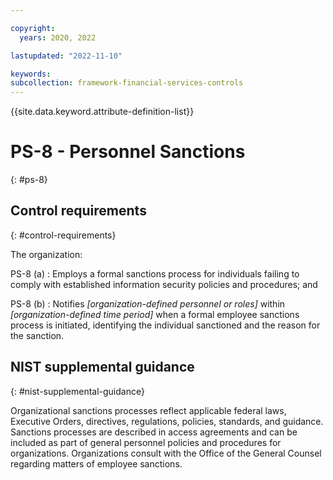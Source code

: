 ```yaml
---

copyright:
  years: 2020, 2022

lastupdated: "2022-11-10"

keywords: 
subcollection: framework-financial-services-controls
---
```


{{site.data.keyword.attribute-definition-list}}

               
# PS-8 - Personnel Sanctions
{: #ps-8}

## Control requirements
{: #control-requirements}

The organization:

PS-8 (a)
    : Employs a formal sanctions process for individuals failing to comply with established information security policies and procedures; and

PS-8 (b)
    : Notifies _[organization-defined personnel or roles]_ within _[organization-defined time period]_ when a formal employee sanctions process is initiated, identifying the individual sanctioned and the reason for the sanction.

## NIST supplemental guidance
{: #nist-supplemental-guidance}

Organizational sanctions processes reflect applicable federal laws, Executive Orders, directives, regulations, policies, standards, and guidance. Sanctions processes are described in access agreements and can be included as part of general personnel policies and procedures for organizations. Organizations consult with the Office of the General Counsel regarding matters of employee sanctions.





